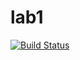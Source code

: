 # lab1

[![Build Status](https://travis-ci.com/itmo-java-basics-2020/task-1-dendnk968.svg?branch=master)](https://travis-ci.com/itmo-java-basics-2020/task-1-dendnk968)
